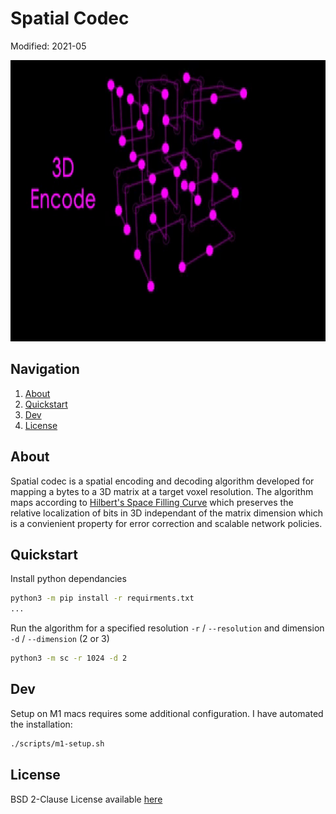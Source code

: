 # Spatial Codec
Modified: 2021-05

<p align="center">
  <img src="docs/img/Codec.gif" width="900" height="450"/>
</p>

## Navigation
  1. [About](#about)
  2. [Quickstart](#quickstart)
  3. [Dev](#dev)
  4. [License](#license)

## About
Spatial codec is a spatial encoding and decoding algorithm developed for mapping a bytes to a 3D matrix at a target voxel resolution. The algorithm maps according to [Hilbert's Space Filling Curve](https://en.wikipedia.org/wiki/Hilbert_curve) which preserves the relative localization of bits in 3D independant of the matrix dimension which is a convienient property for error correction and scalable network policies.

## Quickstart
Install python dependancies
```bash
python3 -m pip install -r requirments.txt
...
```
Run the algorithm for a specified resolution `-r` / `--resolution` and dimension `-d` / `--dimension` (2 or 3)
```bash
python3 -m sc -r 1024 -d 2
```

## Dev
Setup on M1 macs requires some additional configuration. I have automated the installation:
```bash
./scripts/m1-setup.sh
```

## License
BSD 2-Clause License available [here](LICENSE)
